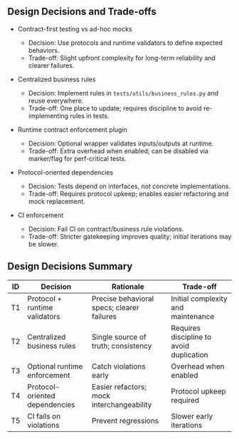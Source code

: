 

## Design Decisions and Trade-offs

- Contract-first testing vs ad-hoc mocks
  - Decision: Use protocols and runtime validators to define expected behaviors.
  - Trade-off: Slight upfront complexity for long-term reliability and clearer failures.

- Centralized business rules
  - Decision: Implement rules in `tests/utils/business_rules.py` and reuse everywhere.
  - Trade-off: One place to update; requires discipline to avoid re-implementing rules in tests.

- Runtime contract enforcement plugin
  - Decision: Optional wrapper validates inputs/outputs at runtime.
  - Trade-off: Extra overhead when enabled; can be disabled via marker/flag for perf-critical tests.

- Protocol-oriented dependencies
  - Decision: Tests depend on interfaces, not concrete implementations.
  - Trade-off: Requires protocol upkeep; enables easier refactoring and mock replacement.

- CI enforcement
  - Decision: Fail CI on contract/business rule violations.
  - Trade-off: Stricter gatekeeping improves quality; initial iterations may be slower.

## Design Decisions Summary

| ID | Decision | Rationale | Trade-off |
|----|----------|-----------|-----------|
| T1 | Protocol + runtime validators | Precise behavioral specs; clearer failures | Initial complexity and maintenance |
| T2 | Centralized business rules | Single source of truth; consistency | Requires discipline to avoid duplication |
| T3 | Optional runtime enforcement | Catch violations early | Overhead when enabled |
| T4 | Protocol-oriented dependencies | Easier refactors; mock interchangeability | Protocol upkeep required |
| T5 | CI fails on violations | Prevent regressions | Slower early iterations |
